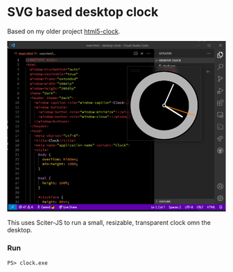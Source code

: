 SVG based desktop clock
=======================

Based on my older project [html5-clock](https://github.com/gbraad/).

![screenshot](./screenshot.png)

This uses Sciter-JS to run a small, resizable, transparent clock omn the desktop.

### Run
```
PS> clock.exe
```
